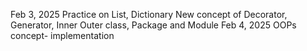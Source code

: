 Feb 3, 2025
Practice on List, Dictionary
New concept of Decorator, Generator, Inner Outer class, Package and Module
Feb 4, 2025
OOPs concept- implementation
